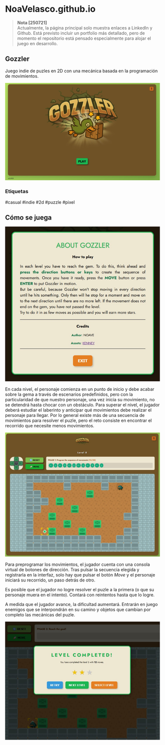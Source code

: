 # NoaVelasco.github.io

> **Nota [250721]**  
> Actualmente, la página principal solo muestra enlaces a LinkedIn y Github. Está previsto incluir un portfolio más detallado, pero de momento el repositorio está pensado especialmente para alojar el juego en desarrollo.

## Gozzler
Juego indie de puzles en 2D con una mecánica basada en la programación de movimientos.

![Gozzler](gozzler/src/Gozzler_250703-131439.jpg)

### Etiquetas
#casual #indie #2d #puzzle #pixel

## Cómo se juega
![Gozzler](gozzler/src/Gozzler_250703-131527.jpg)

En cada nivel, el personaje comienza en un punto de inicio y debe acabar sobre la gema a través de escenarios predefinidos, pero con la particularidad de que nuestro personaje, una vez inicia su movimiento, no se detendrá hasta chocar con un obstáculo. Para superar el nivel, el jugador deberá estudiar el laberinto y anticipar qué movimientos debe realizar el personaje para llegar. Por lo general existe más de una secuencia de movimientos para resolver el puzle, pero el reto consiste en encontrar el recorrido que necesite menos movimientos.  

![Gozzler](gozzler/src/Gozzler_250703-131638.jpg)


Para preprogramar los movimientos, el jugador cuenta con una consola virtual de botones de dirección. Tras pulsar la secuencia elegida y registrarla en la interfaz, solo hay que pulsar el botón _Move_ y el personaje iniciará su recorrido, un paso detrás de otro. 

Es posible que el jugador no logre resolver el puzle a la primera (o que su personaje muera en el intento). Contará con reintentos hasta que lo logre.

A medida que el jugador avance, la dificultad aumentará. Entrarán en juego enemigos que se interpondrán en su camino y objetos que cambian por completo las mecánicas del puzle.  

![Gozzler](gozzler/src/Gozzler_250703-131732.jpg)